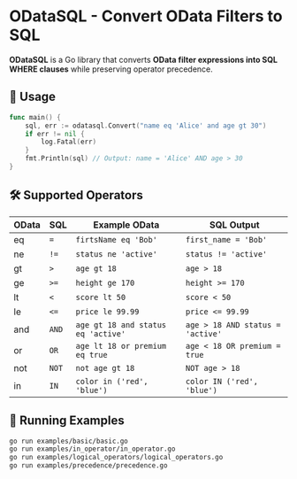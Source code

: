 # ODataSQL - Convert OData Filters to SQL

**ODataSQL** is a Go library that converts **OData filter expressions into SQL WHERE clauses** while preserving operator
precedence.

## 🔹 Usage

```go
func main() {
    sql, err := odatasql.Convert("name eq 'Alice' and age gt 30")
    if err != nil {
        log.Fatal(err)
    }
    fmt.Println(sql) // Output: name = 'Alice' AND age > 30
}
```

## 🛠 Supported Operators

| OData | SQL   | Example OData                      | SQL Output                       |
|-------|-------|------------------------------------|----------------------------------|
| eq    | `=`   | `firtsName eq 'Bob'`               | `first_name = 'Bob'`             |
| ne    | `!=`  | `status ne 'active'`               | `status != 'active'`             |
| gt    | `>`   | `age gt 18`                        | `age > 18`                       |
| ge    | `>=`  | `height ge 170`                    | `height >= 170`                  |
| lt    | `<`   | `score lt 50`                      | `score < 50`                     |
| le    | `<=`  | `price le 99.99`                   | `price <= 99.99`                 |
| and   | `AND` | `age gt 18 and status eq 'active'` | `age > 18 AND status = 'active'` |
| or    | `OR`  | `age lt 18 or premium eq true`     | `age < 18 OR premium = true`     |
| not   | `NOT` | `not age gt 18`                    | `NOT age > 18`                   |
| in    | `IN`  | `color in ('red', 'blue')`         | `color IN ('red', 'blue')`       |

## 📂 Running Examples

```sh
go run examples/basic/basic.go
go run examples/in_operator/in_operator.go
go run examples/logical_operators/logical_operators.go
go run examples/precedence/precedence.go
```
